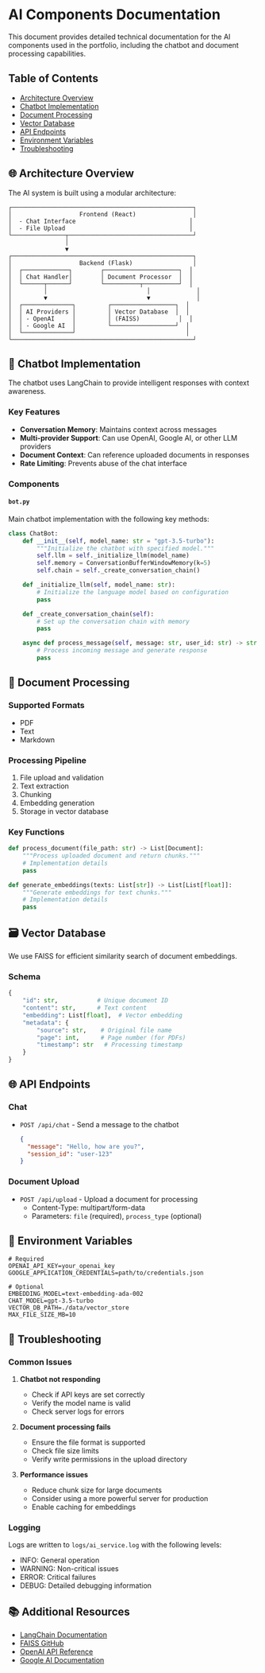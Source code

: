 # AI Components Documentation

This document provides detailed technical documentation for the AI components used in the portfolio, including the chatbot and document processing capabilities.

## Table of Contents
- [Architecture Overview](#-architecture-overview)
- [Chatbot Implementation](#-chatbot-implementation)
- [Document Processing](#-document-processing)
- [Vector Database](#-vector-database)
- [API Endpoints](#-api-endpoints)
- [Environment Variables](#-environment-variables)
- [Troubleshooting](#-troubleshooting)

## 🌐 Architecture Overview

The AI system is built using a modular architecture:

```
┌───────────────────────────────────────────────────┐
│                   Frontend (React)                │
│  - Chat Interface                                │
│  - File Upload                                   │
└───────────────┬───────────────────────────────────┘
                │
                ▼
┌───────────────────────────────────────────────────┐
│                   Backend (Flask)                 │
│  ┌─────────────┐        ┌─────────────────────┐  │
│  │ Chat Handler│        │ Document Processor  │  │
│  └──────┬──────┘        └──────────┬──────────┘  │
│         │                            │             │
│         ▼                            ▼             │
│  ┌──────────────┐         ┌──────────────────┐  │
│  │ AI Providers │         │ Vector Database  │  │
│  │ - OpenAI     │         │ (FAISS)           │  │
│  │ - Google AI  │         └──────────────────┘  │
│  └──────────────┘                               │
└───────────────────────────────────────────────────┘
```

## 🤖 Chatbot Implementation

The chatbot uses LangChain to provide intelligent responses with context awareness.

### Key Features
- **Conversation Memory**: Maintains context across messages
- **Multi-provider Support**: Can use OpenAI, Google AI, or other LLM providers
- **Document Context**: Can reference uploaded documents in responses
- **Rate Limiting**: Prevents abuse of the chat interface

### Components

#### `bot.py`
Main chatbot implementation with the following key methods:

```python
class ChatBot:
    def __init__(self, model_name: str = "gpt-3.5-turbo"):
        """Initialize the chatbot with specified model."""
        self.llm = self._initialize_llm(model_name)
        self.memory = ConversationBufferWindowMemory(k=5)
        self.chain = self._create_conversation_chain()

    def _initialize_llm(self, model_name: str):
        # Initialize the language model based on configuration
        pass

    def _create_conversation_chain(self):
        # Set up the conversation chain with memory
        pass

    async def process_message(self, message: str, user_id: str) -> str:
        # Process incoming message and generate response
        pass
```

## 📄 Document Processing

### Supported Formats
- PDF
- Text
- Markdown

### Processing Pipeline
1. File upload and validation
2. Text extraction
3. Chunking
4. Embedding generation
5. Storage in vector database

### Key Functions

```python
def process_document(file_path: str) -> List[Document]:
    """Process uploaded document and return chunks."""
    # Implementation details
    pass

def generate_embeddings(texts: List[str]) -> List[List[float]]:
    """Generate embeddings for text chunks."""
    # Implementation details
    pass
```

## 🗃️ Vector Database

We use FAISS for efficient similarity search of document embeddings.

### Schema
```python
{
    "id": str,           # Unique document ID
    "content": str,      # Text content
    "embedding": List[float],  # Vector embedding
    "metadata": {
        "source": str,    # Original file name
        "page": int,      # Page number (for PDFs)
        "timestamp": str   # Processing timestamp
    }
}
```

## 🌐 API Endpoints

### Chat
- `POST /api/chat` - Send a message to the chatbot
  ```json
  {
    "message": "Hello, how are you?",
    "session_id": "user-123"
  }
  ```

### Document Upload
- `POST /api/upload` - Upload a document for processing
  - Content-Type: multipart/form-data
  - Parameters: `file` (required), `process_type` (optional)

## 🔧 Environment Variables

```env
# Required
OPENAI_API_KEY=your_openai_key
GOOGLE_APPLICATION_CREDENTIALS=path/to/credentials.json

# Optional
EMBEDDING_MODEL=text-embedding-ada-002
CHAT_MODEL=gpt-3.5-turbo
VECTOR_DB_PATH=./data/vector_store
MAX_FILE_SIZE_MB=10
```

## 🐛 Troubleshooting

### Common Issues

1. **Chatbot not responding**
   - Check if API keys are set correctly
   - Verify the model name is valid
   - Check server logs for errors

2. **Document processing fails**
   - Ensure the file format is supported
   - Check file size limits
   - Verify write permissions in the upload directory

3. **Performance issues**
   - Reduce chunk size for large documents
   - Consider using a more powerful server for production
   - Enable caching for embeddings

### Logging

Logs are written to `logs/ai_service.log` with the following levels:
- INFO: General operation
- WARNING: Non-critical issues
- ERROR: Critical failures
- DEBUG: Detailed debugging information

## 📚 Additional Resources

- [LangChain Documentation](https://python.langchain.com/)
- [FAISS GitHub](https://github.com/facebookresearch/faiss)
- [OpenAI API Reference](https://platform.openai.com/docs/api-reference)
- [Google AI Documentation](https://ai.google.dev/)
